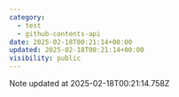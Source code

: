 ```yaml
---
category:
  - test
  - github-contents-api
date: 2025-02-18T00:21:14+00:00
updated: 2025-02-18T00:21:14+00:00
visibility: public
---
```


Note updated at 2025-02-18T00:21:14.758Z